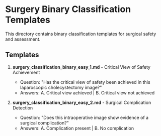 # Surgery Binary Classification Templates

This directory contains binary classification templates for surgical safety and assessment.

## Templates

1. **surgery_classification_binary_easy_1.md** - Critical View of Safety Achievement
   - Question: "Has the critical view of safety been achieved in this laparoscopic cholecystectomy image?"
   - Answers: A. Critical view achieved | B. Critical view not achieved

2. **surgery_classification_binary_easy_2.md** - Surgical Complication Detection
   - Question: "Does this intraoperative image show evidence of a surgical complication?"
   - Answers: A. Complication present | B. No complication
